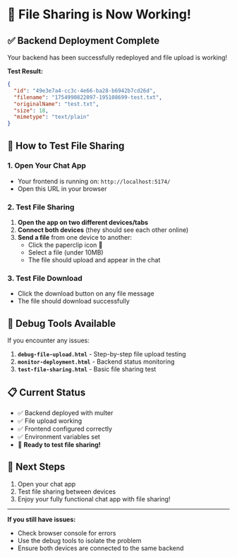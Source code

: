 # 🎉 File Sharing is Now Working!

## ✅ Backend Deployment Complete
Your backend has been successfully redeployed and file upload is working!

**Test Result:**
```json
{
  "id": "49e3e7a4-cc3c-4e66-ba28-b6942b7cd26d",
  "filename": "1754990822097-195108699-test.txt",
  "originalName": "test.txt",
  "size": 18,
  "mimetype": "text/plain"
}
```

## 🚀 How to Test File Sharing

### 1. Open Your Chat App
- Your frontend is running on: `http://localhost:5174/`
- Open this URL in your browser

### 2. Test File Sharing
1. **Open the app on two different devices/tabs**
2. **Connect both devices** (they should see each other online)
3. **Send a file** from one device to another:
   - Click the paperclip icon 📎
   - Select a file (under 10MB)
   - The file should upload and appear in the chat

### 3. Test File Download
- Click the download button on any file message
- The file should download successfully

## 🧪 Debug Tools Available

If you encounter any issues:

1. **`debug-file-upload.html`** - Step-by-step file upload testing
2. **`monitor-deployment.html`** - Backend status monitoring
3. **`test-file-sharing.html`** - Basic file sharing test

## 📋 Current Status
- ✅ Backend deployed with multer
- ✅ File upload working
- ✅ Frontend configured correctly
- ✅ Environment variables set
- 🎯 **Ready to test file sharing!**

## 🎯 Next Steps
1. Open your chat app
2. Test file sharing between devices
3. Enjoy your fully functional chat app with file sharing!

---

**If you still have issues:**
- Check browser console for errors
- Use the debug tools to isolate the problem
- Ensure both devices are connected to the same backend

